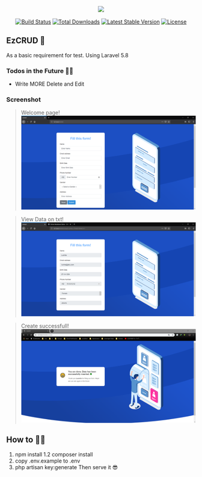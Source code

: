 <p align="center"><img src="https://laravel.com/assets/img/components/logo-laravel.svg"></p>

<p align="center">
<a href="https://travis-ci.org/laravel/framework"><img src="https://travis-ci.org/laravel/framework.svg" alt="Build Status"></a>
<a href="https://packagist.org/packages/laravel/framework"><img src="https://poser.pugx.org/laravel/framework/d/total.svg" alt="Total Downloads"></a>
<a href="https://packagist.org/packages/laravel/framework"><img src="https://poser.pugx.org/laravel/framework/v/stable.svg" alt="Latest Stable Version"></a>
<a href="https://packagist.org/packages/laravel/framework"><img src="https://poser.pugx.org/laravel/framework/license.svg" alt="License"></a>
</p>

## EzCRUD 🚩
As a basic requirement for test. Using Laravel 5.8

### Todos in the Future 💁‍♀️

 - Write MORE Delete and Edit
 
### Screenshot

 > Welcome page!
 >![Welcome page](example%20screen%20shot/EzCrud.PNG)


 >View Data on txt!
 >![view Data on txt](example%20screen%20shot/EzCrud%20View.PNG)


 >Create successfull!
 >![Create successfull](example%20screen%20shot/EzCrud%20OK.PNG)

## How to 🕵️‍♂️
1. npm install
1.2 composer install
2. copy .env.example to .env
3. php artisan key:generate
Then serve it 😎
